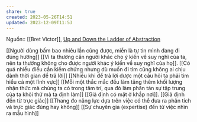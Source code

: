 ```yaml
---
share: true
created: 2023-05-26T14:51
updated: 2023-12-09T11:53
---
```

Nguồn:: [[Bret Victor]], [Up and Down the Ladder of Abstraction](http://worrydream.com/LadderOfAbstraction/)

[[Người dùng bấm bao nhiêu lần cũng được, miễn là tự tin mình đang đi đúng hướng]]
[[Vì ta thường cần người khác cho ý kiến về suy nghĩ của ta, nên ta thường không cho được người khác ý kiến về suy nghĩ của họ]]. [[Có quá nhiều điều cần kiểm chứng nhưng dù muốn đi tìm cũng không ai chịu dành thời gian để trả lời]] 
[[Nhiều khi để trả lời được một câu hỏi ta phải tìm hiểu cả một lĩnh vực]] 
[[Mỗi một thắc mắc đều làm tăng thêm khối lượng nhận thức mà chúng ta có trong tâm trí, qua đó làm phân tán sự tập trung của ta khỏi thứ mà ta định làm]]
[[Giả định có mặt ở khắp nơi]]. [[Giả định đến từ trực giác]]
[[Thang đo năng lực dựa trên việc có thể đưa ra phân tích và trực giác đúng hay không]]
[[Sự chuyên gia (expertise) đến từ việc nhìn ra mẫu hình]]